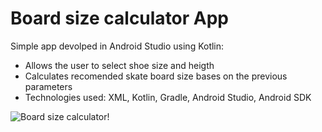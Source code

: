 # Board size calculator App

Simple app devolped in Android Studio using Kotlin:

- Allows the user to select shoe size and heigth
- Calculates recomended skate board size bases on the previous parameters
- Technologies used: XML, Kotlin, Gradle, Android Studio, Android SDK

![Board size calculator! ](\\wsl$\Ubuntu-22.04\home\alvaro_silva\Github\Kotlin\BoardSizeCalculator\app1.png)